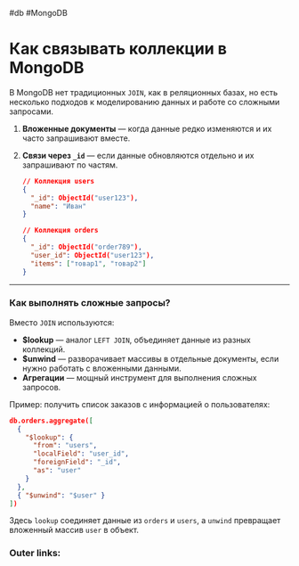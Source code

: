 #db #MongoDB
# Как связывать коллекции в MongoDB

В MongoDB нет традиционных `JOIN`, как в реляционных базах, но есть несколько подходов к моделированию данных и работе со сложными запросами.

1. **Вложенные документы** — когда данные редко изменяются и их часто запрашивают вместе.
2. **Связи через `_id`** — если данные обновляются отдельно и их запрашивают по частям.
	
	```json
	// Коллекция users
	{
	  "_id": ObjectId("user123"),
	  "name": "Иван"
	}
	
	// Коллекция orders
	{
	  "_id": ObjectId("order789"),
	  "user_id": ObjectId("user123"),
	  "items": ["товар1", "товар2"]
	}
	```

---
### Как выполнять сложные запросы?

Вместо `JOIN` используются:
- **$lookup** — аналог `LEFT JOIN`, объединяет данные из разных коллекций.
- **$unwind** — разворачивает массивы в отдельные документы, если нужно работать с вложенными данными.
- **Агрегации** — мощный инструмент для выполнения сложных запросов.

Пример: получить список заказов с информацией о пользователях:
```json
db.orders.aggregate([
  {
    "$lookup": {
      "from": "users",
      "localField": "user_id",
      "foreignField": "_id",
      "as": "user"
    }
  },
  { "$unwind": "$user" }
])
```
Здесь `lookup` соединяет данные из `orders` и `users`, а `unwind` превращает вложенный массив `user` в объект.
### Outer links:

